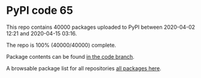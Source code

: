 # PyPI code 65

This repo contains 40000 packages uploaded to PyPI between 
2020-04-02 12:21 and 2020-04-15 03:16.

The repo is 100% (40000/40000) complete.

Package contents can be found [in the code branch](https://github.com/pypi-data/pypi-mirror-65/tree/code/packages).

A browsable package list for all repositories [all packages here](https://pypi-data.github.io/website/repositories/pypi-mirror-65).


